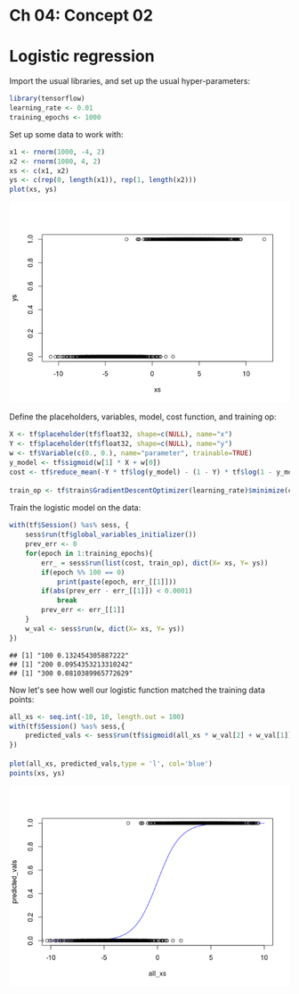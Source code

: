 Ch 04: Concept 02
================

Logistic regression
===================

Import the usual libraries, and set up the usual hyper-parameters:

``` r
library(tensorflow)
learning_rate <- 0.01
training_epochs <- 1000
```

Set up some data to work with:

``` r
x1 <- rnorm(1000, -4, 2)
x2 <- rnorm(1000, 4, 2)
xs <- c(x1, x2)
ys <- c(rep(0, length(x1)), rep(1, length(x2)))
plot(xs, ys)
```

![](Concept02_logistic_files/figure-markdown_github/unnamed-chunk-2-1.png)

Define the placeholders, variables, model, cost function, and training op:

``` r
X <- tf$placeholder(tf$float32, shape=c(NULL), name="x")
Y <- tf$placeholder(tf$float32, shape=c(NULL), name="y")
w <- tf$Variable(c(0., 0.), name="parameter", trainable=TRUE)
y_model <- tf$sigmoid(w[1] * X + w[0])
cost <- tf$reduce_mean(-Y * tf$log(y_model) - (1 - Y) * tf$log(1 - y_model))

train_op <- tf$train$GradientDescentOptimizer(learning_rate)$minimize(cost)
```

Train the logistic model on the data:

``` r
with(tf$Session() %as% sess, {
    sess$run(tf$global_variables_initializer())
    prev_err <- 0
    for(epoch in 1:training_epochs){
        err_ = sess$run(list(cost, train_op), dict(X= xs, Y= ys))
        if(epoch %% 100 == 0)
            print(paste(epoch, err_[[1]]))
        if(abs(prev_err - err_[[1]]) < 0.0001)
            break
        prev_err <- err_[[1]]
    }
    w_val <- sess$run(w, dict(X= xs, Y= ys))
})
```

    ## [1] "100 0.132454305887222"
    ## [1] "200 0.0954353213310242"
    ## [1] "300 0.0810389965772629"

Now let's see how well our logistic function matched the training data points:

``` r
all_xs <- seq.int(-10, 10, length.out = 100)
with(tf$Session() %as% sess,{
    predicted_vals <- sess$run(tf$sigmoid(all_xs * w_val[2] + w_val[1]))
})

plot(all_xs, predicted_vals,type = 'l', col='blue')
points(xs, ys)
```

![](Concept02_logistic_files/figure-markdown_github/unnamed-chunk-5-1.png)
